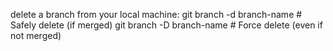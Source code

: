  delete a branch from your local machine:
git branch -d branch-name     # Safely delete (if merged)
git branch -D branch-name     # Force delete (even if not merged)